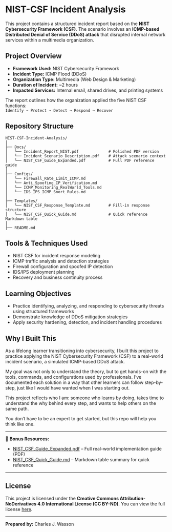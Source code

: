 # NIST-CSF Incident Analysis

This project contains a structured incident report based on the **NIST Cybersecurity Framework (CSF)**. The scenario involves an **ICMP-based Distributed Denial of Service (DDoS) attack** that disrupted internal network services within a multimedia organization.

##  Project Overview

- **Framework Used:** NIST Cybersecurity Framework  
- **Incident Type:** ICMP Flood (DDoS)  
- **Organization Type:** Multimedia (Web Design & Marketing)  
- **Duration of Incident:** ~2 hours  
- **Impacted Services:** Internal email, shared drives, and printing systems  

The report outlines how the organization applied the five NIST CSF functions:  
`Identify → Protect → Detect → Respond → Recover`

##  Repository Structure

```
NIST-CSF-Incident-Analysis/
│
├── Docs/
│   └── Incident_Report_NIST.pdf             # Polished PDF version
│   └── Incident_Scenario_Description.pdf    # Attack scenario context
│   └── NIST_CSF_Guide_Expanded.pdf          # Full PDF reference guide
│
├── Configs/
│   └── Firewall_Rate_Limit_ICMP.md
│   └── Anti_Spoofing_IP_Verification.md
│   └── ICMP_Monitoring_RealWorld_Tools.md
│   └── IDS_IPS_ICMP_Snort_Rules.md
│
├── Templates/
│   └── NIST_CSF_Response_Template.md        # Fill-in response structure
│   └── NIST_CSF_Quick_Guide.md              # Quick reference Markdown table
│
├── README.md
```

##  Tools & Techniques Used

- NIST CSF for incident response modeling
- ICMP traffic analysis and detection strategies
- Firewall configuration and spoofed IP detection
- IDS/IPS deployment planning
- Recovery and business continuity process

##  Learning Objectives

- Practice identifying, analyzing, and responding to cybersecurity threats using structured frameworks
- Demonstrate knowledge of DDoS mitigation strategies
- Apply security hardening, detection, and incident handling procedures

##  Why I Built This

As a lifelong learner transitioning into cybersecurity, I built this project to practice applying the NIST Cybersecurity Framework (CSF) to a real-world incident scenario, a simulated ICMP-based DDoS attack.

My goal was not only to understand the theory, but to get hands-on with the tools, commands, and configurations used by professionals. I’ve documented each solution in a way that other learners can follow step-by-step, just like I would have wanted when I was starting out.

This project reflects who I am: someone who learns by doing, takes time to understand the why behind every step, and wants to help others on the same path.

You don’t have to be an expert to get started, but this repo will help you think like one.

---

📄 **Bonus Resources:**
- [NIST_CSF_Guide_Expanded.pdf](./Docs/NIST_CSF_Expanded_Guide.pdf) – Full real-world implementation guide (PDF)
- [NIST_CSF_Quick_Guide.md](./Templates/NIST_CSF_Quick_Guide.md) – Markdown table summary for quick reference

---

## License

This project is licensed under the **Creative Commons Attribution-NoDerivatives 4.0 International License (CC BY-ND)**. You can view the full license [here](https://creativecommons.org/licenses/by-nd/4.0/).

---
**Prepared by:** Charles J. Wasson 
